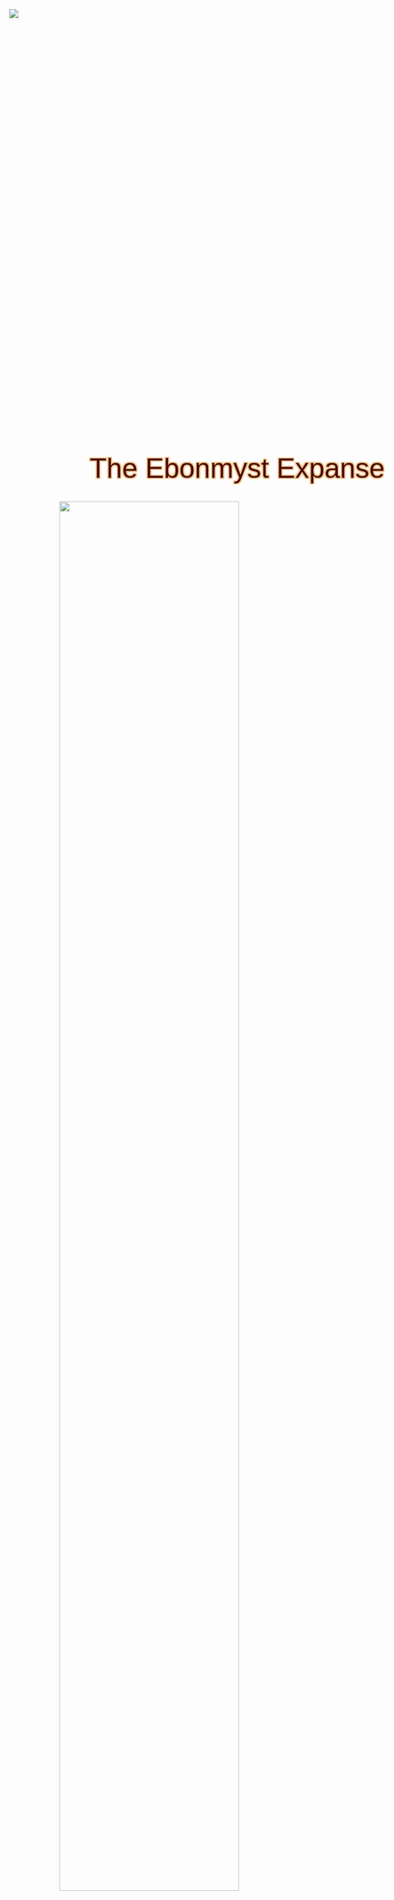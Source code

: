 
<!-- Document Start -->

<img src='https://www.gmbinder.com/images/xKmAQtK.jpg' class='cover-image'>

<div class='cover-title' style='margin-top:780px;font-size:50px '>The Ebonmyst Expanse</div>

<img src='https://www.gmbinder.com/images/NUdbnd3.png' class='pathfinderlogo cover-image' style="width:80%;margin-left:90px;margin-top:30px">

<img src='https://www.gmbinder.com/images/4wBBdP2.png' class='covertitle cover-image' style="width:35%;margin-left:520px;margin-top:970px">

<img src='https://www.gmbinder.com/images/7JHDdb0.png' class='secondedition cover-image' style="width:35%;margin-left:532px;margin-top:0px">

<div class='secondedition cover-header' style="font-family: 'Eczar', sans-serif; margin-top:-32px; margin-left:-240px; color:#5E0000; border:0px; font-size: 1.1em; text-shadow: 0px 0px 0px; text-align:right; ">SECOND EDITION</div>

\pagebreakNum



<div style="text-align:center; margin-top:50px;">

## The Ebonmyst Expanse: Player Handout

</div>

Welcome to the world of The Ebonmyst Expanse, a homebrewed adventure for Pathfinder 2e. This document will supply you with the necessary knowledge needed to create your new character within this world.

### Copyrighted Content

Most artwork and visual layout elements in this template are copyrighted by Paizo Inc. and are used for demonstration purposes only. If you plan to distribute homebrew material using this template you must remove all elements that are copyrighted: page border, parchment background and the sidebar backgrounds. However, you may use this template to share homebrew with your players, as is.

**Cover:** *"Pathfinder Roleplaying Game"* by David Alvarez is licensed under **CC BY-NC 4.0**.

### Fonts Used

Paizo uses multiple commercial fonts for their signature **Corebook** layout. I have been able to find fitting equivalents available for non-commercial use via Google Web Fonts.

The only exception is the font **Taroca** used in Pathfinder Corebook for book name and chapter and section titles. This font has unique design and is without alternative. It can be licensed from [Monotype](https://www.myfonts.com/fonts/bluevinyl/taroca/) as Web Font. It costs $28.00 and allows you 10,000 page views per month, more than enough if you do not share the GMBinder link but instead use it only to print PDFs. To implement it, add the @import code in the template style, then change all references to *Eczar* font with *Taroca Regular*.

### Get Support

This book is created and maintained by VulgarBear. You can find me on **The Tabletop Room** discord.

<center><img src="https://www.gmbinder.com/images/4aNOoiD.png" style="width:180px;"></center><br>

The book is produced with the use of [GMBinder](https://gmbinder) but version management is held on [Gitlab](https://gitlab.com/VulgarBear/the-ebonmyst-expanse-handout), if you have an issue with the book.

\columnbreak

<div class="redsidebar toc">

## TABLE OF CONTENTS

<div class="flavor">Use this column to create a table of contents so readers navigate through your rulebook with a click. The page number or range of pages must be put in the SPAN and also in the hyperlink field at the end of each entry. When printed to a PDF, these links will still work.</div>

<div class="flavor">An alternative method of maintaining Table of Contents entries is to check the raw HTML of the document for the exact naming of section tags. By using section tags instead of pages, the entries will update as your content is pushed to a new page.</div>

- ### [<span></span><span>Chapter One</span>](#p3)
  - [<span>4</span><span>Section One</span>](#p4)
  - [<span>5</span><span>Section Two</span>](#p5)
  - [<span>6</span><span>Section Three</span>](#p6)
- ### [<span></span><span>Chapter Two</span>](#p7)
  - [<span>8</span><span>Section One</span>](#p8)
  - [<span>9</span><span>Section Two</span>](#p9)
  - [<span>10</span><span>Section Three</span>](#p10)
- ### [<span></span><span>Chapter Three</span>](#p11)
  - [<span>12</span><span>Section One</span>](#p12)
  - [<span>13</span><span>Section Two</span>](#p13)
  - [<span>14</span><span>Section Three</span>](#p14)


<div style="height:280px;"></div>

</div>

\pagebreakNum


<!--
Style Begin
Do not create content beyond this comment
-->

<style>
/* Created by Apostol Apostolov. V.1.041 7th of March 2020.  */
/* For support, join Grit and Glory Discord at https://discord.gg/ZDtCmhm */
/* Please do not remove this message. It allows people who copy the template from your work get dev support. */
/* It also helps others find newer version of the template by comparing the version number with their own    */

/* Fonts */
@import url('https://fonts.googleapis.com/css?family=Eczar:800|Roboto+Condensed|Tauri|Teko:500|Changa+One|Gelasio|DM+Serif+Text:400i&display=swap');
/* Loads fonts from Google Web Fonts. Add additional @import if you license web fonts from elsewhere (such as from Monotype) */

/* Proper Printing */
@media print {
  .phb {
    height: 279.4mm;
    width: 215.9mm;
  }
}

/* Background */
/* Sets two backgrounds. First image is the image margin column on each page, the second is the Pathfinder signature parchment. You can change the image margin depending on the content of your book but I suggest that you use the Imgur image I am using and just change the picture in the upper frame. I had to redesign the whole image margin and just using one from a Paizo PDF will not fit the whole length. On odd pages the parchment is horizontall flipped to emphasize odd and even pages. */
.phb {
  background-image: url('https://www.gmbinder.com/images/2B04yOU.png'), url('https://www.gmbinder.com/images/Nrkf77U.jpg');
  background-size: 97px, 822px;
  background-repeat: no-repeat;
}

.phb:nth-child(odd) {
  background-image: url('https://www.gmbinder.com/images/8hcD3pd.png'), url('https://www.gmbinder.com/images/EABESdy.png');
  background-size: 97px, 820px;
  background-repeat: no-repeat;
  background-position: right, center;
}

/* Cover */
.cover-title {
  font-family: 'Eczar', sans-serif !important;
  color: #4E0707;
  border-color: #EFCD98;
  border 10px;
  text-shadow: 1px 1px 0 #EFCD98, -1px 1px 0 #EFCD98, 1px -1px 0 #EFCD98, -1px -1px 0 #EFCD98, 0px 1px 0 #EFCD98, 0px -1px 0 #EFCD98, -1px 0px 0 #EFCD98, 1px 0px 0 #EFCD98, 2px 2px 0 #EFCD98, -2px 2px 0 #EFCD98, 2px -2px 0 #EFCD98, -2px -2px 0 #EFCD98, 0px 2px 0 #EFCD98, 0px -2px 0 #EFCD98, -2px 0px 0 #EFCD98, 2px 0px 0 #EFCD98, 1px 2px 0 #EFCD98, -1px 2px 0 #EFCD98, 1px -2px 0 #EFCD98, -1px -2px 0 #EFCD98, 2px 1px 0 #EFCD98, -2px 1px 0 #EFCD98, 2px -1px 0 #EFCD98, -2px -1px 0 #EFCD98;
  font-size: 7em;
  text-align: center;
  width: 820px;
}

.phb#p1 {
  background-image: url('https://www.gmbinder.com/images/Nrkf77U.jpg');
  background-size: 822px;
}

/* Fix for image-less covers */

/* Page Numbers */
.phb:after {
  background-image: url('https://www.gmbinder.com/images/O3hOuX8.png?1') !important;
  background-size: 100px;
  background-repeat: no-repeat;
  z-index: -1;
  margin-bottom: 5px;
  margin-left: -25px;
}

/* Styles the box used by page number */
.phb:nth-child(odd):after {
  transform: rotate(180deg);
  margin-bottom: 21px;
  margin-left: 25px;
}

.pageNumber.auto {
  font-family: 'Tauri', sans-serif;
  color: #58180D;
  font-size: 2em;
  border-color: #EFCD98;
  border 10px;
  text-shadow: 1px 1px 0 #EFCD98, -1px 1px 0 #EFCD98, 1px -1px 0 #EFCD98, -1px -1px 0 #EFCD98, 0px 1px 0 #EFCD98, 0px -1px 0 #EFCD98, -1px 0px 0 #EFCD98, 1px 0px 0 #EFCD98, 2px 2px 0 #EFCD98, -2px 2px 0 #EFCD98, 2px -2px 0 #EFCD98, -2px -2px 0 #EFCD98, 0px 2px 0 #EFCD98, 0px -2px 0 #EFCD98, -2px 0px 0 #EFCD98, 2px 0px 0 #EFCD98, 1px 2px 0 #EFCD98, -1px 2px 0 #EFCD98, 1px -2px 0 #EFCD98, -1px -2px 0 #EFCD98, 2px 1px 0 #EFCD98, -2px 1px 0 #EFCD98, 2px -1px 0 #EFCD98, -2px -1px 0 #EFCD98;
}

/* Styles the automatically generated page number */
.phb#p1 {
  counter-reset: phb-page-numbers 0;
}

/* Allows you to start the page count from a value different than 1st page. Change 0 to the value you want to add to the page number on the 1st page */
.phb#p1 .pageNumber.auto {
  display: none
}

/* Hides the page number on the cover page. Remove "none" if you don't use a cover page */
.phb#p1:after {
  display: none
}

/* Hides the box used by the page number on the cover page. Remove "none" if you don't use a cover page */

/* Headers */
.phb h1,
.phb h2 {
  font-family: 'Eczar', sans-serif;
}

/* No Taroca, unless you license it yourself */
.phb h1 {
  text-align: center;
  font-size: 5em;
  margin-bottom: 30px;
}

.phb h2 {
  color: #02256E;
  font-size: 2.25em;
}

.phb h3,
.phb h4,
.phb h5 {
  font-family: 'Tauri', sans-serif;
}

.phb h3 {
  font-family: 'Teko', sans-serif;
  font-size: 2em;
  border-bottom: 0px
}

.phb h4 {
  color: #000000;
  border-bottom: 1px solid #000000;
  margin-bottom: 0px;
  text-transform: uppercase;
}

.phb h5 {
  text-transform: uppercase;
}

.phb h6 {
  background-color: #002664;
  color: #EDE3C8;
  border-bottom: 1px solid #002664;
  margin-bottom: 5px;
  padding-left: 8px;
  padding-top: 5px;
  padding-bottom: 3px;
  font-size: 1.25em;
  font-family: 'Tauri', sans-serif;
  text-transform: uppercase;
  border-radius: 12px 12px 0px 0px;
}

/* Content */
.phb,
.phb p,
.phb p+p,
.phb ul,
.phb ol {
  font-family: 'Gelasio', sans-serif;
  text-align: justify;
  text-justify: inter-character;
  line-height: 1.4;
}

.phb hr+section blockquote {
  background: white;
}

.flavor {
  font-family: 'DM Serif Text', serif !important;
  text-align: justify;
  text-justify: inter-character;
  font-size: 1.25em;
  line-height: 1.4;
  padding-bottom: 8px;
  padding-left: 10px;
  padding-right: 10px;
}

.subtitle {
  font-size: 1.4em;
  color: #5E0000 !important;
  background-color: transparent !important;
  margin-top: -30px;
  margin-bottom: px !important;
  margin-right: 10px !important;
  margin-left: 10px !important;
  background-image: url('https://www.gmbinder.com/images/5uPOPvf.png');
  background-position: bottom;
  background-repeat: no-repeat;
  padding-bottom: 35px;
  background-size: 800px;
}

/* Tables */
.phb table {
  background-color: #F5EFE0;
  margin-bottom: 0px;
}

.phb table th {
  background-color: #5E0000;
  color: white;
  padding-top: 4px;
}

.phb table tbody tr:nth-child(odd) {
  background-color: #EDE3C8
}

.phb table tbody,
.phb table th {
  font-family: 'Roboto Condensed', sans-serif;
}

.tablefooter {
  background-color: #E6D8B0 !important;
}

/* Actions */
.label {
  font-family: 'Tauri', sans-serif;
  float: right;
  text-align: right;
  inline-block;
  font-size: .4cm;
  color: black;
  margin-bottom: -3px;
  text-transform: uppercase;
  border: 0px;
}

/* Keywords */
.taglist {
  height: 22px;
}

.tag {
  font-family: 'Roboto Condensed', sans-serif;
  border-color: #DAC68A;
  border: 1px solid #DAC68A;
  border-left: 2px solid #DAC68A;
  border-right: 2px solid #DAC68A;
  border-radius: 2px;
  background-color: #58180D;
  color: white;
  text-align: center;
  margin-top: 2px;
  margin-right: 2px;
  min-width: 30px;
  float: left;
  margin-bottom: -5px;
  padding-left: 3px;
  padding-right: 3px;
  text-transform: uppercase;
}

/*Keyword for Rarities */
.uncommon {
  background-color: #98513D !important;
}

.rare {
  background-color: #002664 !important;
}

.unique {
  background-color: #54166E !important;
}

/* Keyword for Creatures */
.align {
  background-color: #576293 !important;
}

.size {
  background-color: #3B7B59 !important;
}

/* Compact Rules */
.rule,
.rule p,
.rule p+p {
  font-family: 'Roboto Condensed', sans-serif;
  line-height: 1.4;
}

.rule p,
.rule p+p {
  text-indent: 1.5em;
  line-height: 1.4;
  font-size: 100%;
}

p .oneaction {
  margin-top: -0px;
  margin-bottom: -0px;
  width: 14px;
  margin-right: -1px;
  margin-left: -1px;
}

p .twoaction {
  margin-top: -0px;
  margin-bottom: -0px;
  height: 22px;
  width: 24px;
  margin-right: -1px;
  margin-left: -1px;
}

p .threeaction {
  margin-top: 0px;
  margin-bottom: -0px;
  height: 28px;
  width: 32px;
  margin-right: -1px;
  margin-left: -1px;
}

h5 .oneaction,
h4 .oneaction {
  margin-top: -10px;
  margin-bottom: -6px;
  width: 16px;
  margin-right: -1px;
  margin-left: -1px;
}

h5 .twoaction,
h4 .twoaction {
  margin-top: -10px;
  margin-bottom: -6px;
  height: 26px;
  width: 28px;
  margin-right: -1px;
  margin-left: -1px;
}

h5 .threeaction,
h4 .threeaction {
  margin-top: -10px;
  margin-bottom: -6px;
  height: 34px;
  width: 38px;
  margin-right: -1px;
  margin-left: -1px;
}

.rule .oneaction {
  width: 14px;
  margin-top: -6px;
  margin-bottom: -6px;
  margin-right: -1px;
  margin-left: -1px;
}

.rule .twoaction {
  height: 22px;
  width: 24px;
  margin-top: -6px;
  margin-bottom: -6px;
  margin-right: -1px;
  margin-left: -1px;
}

.rule .threeaction {
  height: 28px;
  width: 32px;
  margin-top: -7px;
  margin-bottom: -6px;
  margin-right: -1px;
  margin-left: -1px;
}

.result {
  font-family: 'Roboto Condensed', sans-serif;
  padding-left: 1.5em;
  text-indent: -1.5em;
}

.ability {
  font-family: 'Roboto Condensed', sans-serif;
  padding-left: 1.5em;
  text-indent: -1.5em;
}

.abilityname {
  font-weight: bold;
}

.r4:before {
  content: "Critical Success ";
  font-weight: bold;
}

.r3:before {
  content: "Success ";
  font-weight: bold;
}

.r2:before {
  content: "Failure ";
  font-weight: bold;
}

.r1:before {
  content: "Critical Failure ";
  font-weight: bold;
}

/* Boxed Containers */
.box {
  border-bottom: 1px solid #000000;
  hyphens: manual;
  hyphens: auto;
  word-break: break-word;
}

/* Normal boxes just put a separator line at the bottom */
.reqbox {
  border-bottom: 1px solid #000000;
  padding-left: 1.5em;
  text-indent: -1.5em;
  hyphens: manual;
  overflow-wrap: break-word;
  overflow: hidden;
}

/* Boxes for requirements and prerequisites require the Pathfinder signature identation */
.tab {
  text-indent: 1.5em;
}

/* Labels for Feats and Actions */
.prereq:before {
  content: "Prerequisites ";
  font-weight: bold;
}

.req:before {
  content: "Requirements ";
  font-weight: bold;
}

.name {
  font-style: italic;
}

.name:before {
  content: "Name ";
  font-weight: bold;
  font-style: normal;
}

.name:after {
  content: "; ";
}

.hands:before {
  content: "Hands ";
  font-weight: bold;
}

.hands:after {
  content: "; ";
}

/*Labels for Spells */
.traditions:before {
  content: "Traditions ";
  font-weight: bold;
}

.cast:before {
  content: "Cast ";
  font-weight: bold;
}

.range {
  float: left;
  margin-right: 20px;
}

.range:before {
  content: "Range ";
  font-weight: bold;
}

.range:after {
  content: ";";
}

.targets:before {
  content: "Targets ";
  font-weight: bold;
}

.area:before {
  content: "Area ";
  font-weight: bold;
}

.savingthrow:before {
  content: "Saving Throw ";
  font-weight: bold;
}

.trigger:before {
  content: "Trigger ";
  font-weight: bold;
}

.trigger:after {
  content: "; ";
}

.duration:before {
  content: "Duration ";
  font-weight: bold;
}

.heightened:before {
  content: "Heightened ";
  font-weight: bold;
}

.heightenedp1:before {
  content: "Heightened (+1) ";
  font-weight: bold;
}

.heightenedp2:before {
  content: "Heightened (+2) ";
  font-weight: bold;
}

.heightenedp3:before {
  content: "Heightened (+3) ";
  font-weight: bold;
}

.heightenedp4:before {
  content: "Heightened (+4) ";
  font-weight: bold;
}

.heightened1:before {
  content: "Heightened (1st) ";
  font-weight: bold;
}

.heightened2:before {
  content: "Heightened (2nd) ";
  font-weight: bold;
}

.heightened3:before {
  content: "Heightened (3rd) ";
  font-weight: bold;
}

.heightened4:before {
  content: "Heightened (4th) ";
  font-weight: bold;
}

.heightened5:before {
  content: "Heightened (5th) ";
  font-weight: bold;
}

.heightened6:before {
  content: "Heightened (6th) ";
  font-weight: bold;
}

.heightened7:before {
  content: "Heightened (7th) ";
  font-weight: bold;
}

.heightened8:before {
  content: "Heightened (8th) ";
  font-weight: bold;
}

.heightened9:before {
  content: "Heightened (9th) ";
  font-weight: bold;
}

.heightened10:before {
  content: "Heightened (10th) ";
  font-weight: bold;
}

/*Labels for Spells */
.perception:before {
  content: "Perception ";
  font-weight: bold;
}

.languages:before {
  content: "Languages ";
  font-weight: bold;
}

.skills:before {
  content: "Skills ";
  font-weight: bold;
}

.str {
  float: left;
  margin-right: 19px;
}

.str:before {
  content: "Str ";
  font-weight: bold;
}

.str:after {
  content: "; ";
}

.dex {
  float: left;
  margin-right: 19px;
}

.dex:before {
  content: "Dex ";
  font-weight: bold;
}

.dex:after {
  content: "; ";
}

.con {
  float: left;
  margin-right: 19px;
}

.con:before {
  content: "Con ";
  font-weight: bold;
}

.con:after {
  content: "; ";
}

.int {
  float: left;
  margin-right: 19px;
}

.int:before {
  content: "Int ";
  font-weight: bold;
}

.int:after {
  content: "; ";
}

.wis {
  float: left;
  margin-right: 19px;
}

.wis:before {
  content: "Wis ";
  font-weight: bold;
}

.wis:after {
  content: "; ";
}

.cha:before {
  content: "Cha ";
  font-weight: bold;
}

.ac {
  float: left;
  margin-right: 19px;
}

.ac:before {
  content: "AC ";
  font-weight: bold;
}

.ac:after {
  content: "; ";
}

.fort {
  float: left;
  margin-right: 19px;
}

.fort:before {
  content: "Fort ";
  font-weight: bold;
}

.fort:after {
  content: "; ";
}

.ref {
  float: left;
  margin-right: 19px;
}

.ref:before {
  content: "Ref ";
  font-weight: bold;
}

.ref:after {
  content: "; ";
}

.will:before {
  content: "Will ";
  font-weight: bold;
}

.hp:before {
  content: "HP ";
  font-weight: bold;
}

.hp:after {
  content: "; ";
}

.bt:before {
  content: "BT ";
  font-weight: bold;
}

.bt:after {
  content: "; ";
}

.hardness:before {
  content: "Hardness ";
  font-weight: bold;
}

.hardness:after {
  content: "; ";
}

.immunities:before {
  content: "Immunities ";
  font-weight: bold;
}

.immunities:after {
  content: "; ";
}

.weaknesses:before {
  content: "Weaknesses ";
  font-weight: bold;
}

.weaknesses:after {
  content: "; ";
}

.resistances:before {
  content: "Resistances ";
  font-weight: bold;
}

.speed {
  clear: left;
}

.speed:before {
  content: "Speed ";
  font-weight: bold;
}

.melee:before {
  content: "Melee ";
  font-weight: bold;
}

.melee:after {
  content: ", ";
}

.ranged:before {
  content: "Ranged ";
  font-weight: bold;
}

.ranged:after {
  content: ", ";
}

.damage {
  word-break: break-all;
}

.damage:before {
  content: "Damage ";
  font-weight: bold;
}

.innatespells {
  font-weight: bold;
}

.innatespells:after {
  content: " Innate Spells ";
  font-weight: bold;
}

.preparedspells {
  font-weight: bold;
}

.preparedspells:after {
  content: " Prepared Spells ";
  font-weight: bold;
}

.dc:before {
  content: "DC ";
}

.dc:after {
  content: ", ";
}

.spellattack:before {
  content: "attack ";
}

.spellattack:after {
  content: "; ";
}

.sp1,
.sp2,
.sp3,
.sp4,
.sp5,
.sp6,
.sp7,
.sp8,
.sp9,
.sp10,
.can1,
.can2,
.can3,
.can4,
.can5,
.can6,
.can7,
.can8,
.can9,
.can10 {
  font-style: italic;
}

.sp1:before {
  content: " 1st ";
  font-weight: bold;
  font-style: normal;
}

.sp2:before {
  content: " 2nd ";
  font-weight: bold;
  font-style: normal;
}

.sp3:before {
  content: " 3rd ";
  font-weight: bold;
  font-style: normal;
}

.sp4:before {
  content: " 4th ";
  font-weight: bold;
  font-style: normal;
}

.sp5:before {
  content: " 5th ";
  font-weight: bold;
  font-style: normal;
}

.sp6:before {
  content: " 6th ";
  font-weight: bold;
  font-style: normal;
}

.sp7:before {
  content: " 7th ";
  font-weight: bold;
  font-style: normal;
}

.sp8:before {
  content: " 8th ";
  font-weight: bold;
  font-style: normal;
}

.sp9:before {
  content: " 9th ";
  font-weight: bold;
  font-style: normal;
}

.sp10:before {
  content: " 10th ";
  font-weight: bold;
  font-style: normal;
}

.can1:before {
  content: " Cantrips (1st) ";
  font-weight: bold;
  font-style: normal;
}

.can2:before {
  content: " Cantrips (2nd) ";
  font-weight: bold;
  font-style: normal;
}

.can3:before {
  content: " Cantrips (3rd) ";
  font-weight: bold;
  font-style: normal;
}

.can4:before {
  content: " Cantrips (4th) ";
  font-weight: bold;
  font-style: normal;
}

.can5:before {
  content: " Cantrips (5th) ";
  font-weight: bold;
  font-style: normal;
}

.can6:before {
  content: " Cantrips (6th) ";
  font-weight: bold;
  font-style: normal;
}

.can7:before {
  content: " Cantrips (7th) ";
  font-weight: bold;
  font-style: normal;
}

.can8:before {
  content: " Cantrips (8th) ";
  font-weight: bold;
  font-style: normal;
}

.can9:before {
  content: " Cantrips (9th) ";
  font-weight: bold;
  font-style: normal;
}

.can10:before {
  content: " Cantrips (10th) ";
  font-weight: bold;
  font-style: normal;
}

/* Labels for Hazards */
.stealth:before {
  content: "Stealth ";
  font-weight: bold;
}

.description:before {
  content: "Description ";
  font-weight: bold;
}

.disable:before {
  content: "Disable ";
  font-weight: bold;
}

.routine:before {
  content: "Routine ";
  font-weight: bold;
}

.reset:before {
  content: "Reset ";
  font-weight: bold;
}

/* Labels for Items */
.price:before {
  content: "Price ";
  font-weight: bold;
}

.usage:before {
  content: "Usage ";
  font-weight: bold;
}

.usage:after {
  content: "; ";
}

.bulk:before {
  content: "Bulk ";
  font-weight: bold;
}

.bulk:after {
  content: "; ";
}

.type {
  font-style: italic;
}

.type:before {
  content: "Type ";
  font-weight: bold;
  font-style: normal;
}

.level:before {
  content: "Level ";
  font-weight: bold;
}

.activate:before {
  content: "Activate ";
  font-weight: bold;
}

.activate:after {
  content: "; ";
}

.effect:before {
  content: "Effect ";
  font-weight: bold;
}

.onset:before {
  content: "Onset ";
  font-weight: bold;
}

.maxduration:before {
  content: "Maximum Duration ";
  font-weight: bold;
}

.stage1:before {
  content: "Stage 1 ";
  font-weight: bold;
}

.stage2:before {
  content: "Stage 2 ";
  font-weight: bold;
}

.stage3:before {
  content: "Stage 3 ";
  font-weight: bold;
}

.stage4:before {
  content: "Stage 4 ";
  font-weight: bold;
}

.stage5:before {
  content: "Stage 5 ";
  font-weight: bold;
}

.stage6:before {
  content: "Stage 6 ";
  font-weight: bold;
}

.craftrequirements:before {
  content: "Craft Requirements ";
  font-weight: bold;
}

.savingthrow:after,
.onset:after,
.maxduration:after,
.stage1:after,
.stage2:after,
.stage3:after,
.stage4:after,
.stage5:after,
.stage6:after,
.level:after,
.type:after {
  content: "; ";
}

.quantity:before {
  content: "Quantity ";
  font-weight: bold;
}

.quantity:after {
  content: "; ";
}

.ammunition:before {
  content: "Ammunition ";
  font-weight: bold;
}

.special:before {
  content: "Special ";
  font-weight: bold;
}

.sageadvice:before {
  content: "Developer Feedback ";
  font-weight: bold;
}

.damage:before {
  content: "Damage ";
  font-weight: bold;
}

.damage:after {
  content: "; ";
}

.thrown:before {
  content: "thrown ";
  font-weight: bold;
}

.criticalspecialization:before {
  content: "Critical Specialization ";
  font-weight: bold;
}

/* Sidebar */
.smallsidebar {
  background-image: url("https://pf2.easytool.es/sheets/boxBorder2.png");
  background-size: 350px;
  background-repeat: no-repeat;
  margin-left: -1em;
  margin-right: -3em;
  padding-left: 2.6em;
  padding-right: 3em;
  padding-top: 2.5em;
  display: inline-block;
  padding-bottom: 40px;
}

.smallsidebar h5 {
  text-align: center;
  padding-bottom: 10px;
  text-transform: uppercase;
}

.smallsidebar p,
.smallsidebar p+p {
  background-color: #DBD1BC;
  font-family: 'Roboto Condensed', sans-serif;
  margin-left: -10px;
  padding-left: 13px;
  margin-right: -8px;
  padding-right: 12px;
  width: 309px;
  margin-top: -11px;
}

/* Dual Sidebar */
.dualsidebar {
  background-image: url("https://www.gmbinder.com/images/M2t21DV.png"), url("https://www.gmbinder.com/images/sVseLe2.png");
  background-position: -10% 100%, top left;
  background-size: 705px, 705px;
  background-repeat: no-repeat;
  margin-left: 0.7em;
  padding-left: 1.75em;
  padding-right: 3.5em;
  padding-top: 3.2em;
  padding-bottom: 40px;
  margin-right: -35px;
}

.phb:nth-child(odd) .dualsidebar {
  margin-left: -25px !important;
  margin-right: 0px;
  padding-left: 3.5em;
  padding-right: 2em;
}

/* This code moves tables 35px right on odd pages, avoiding the table overlapping the page's image margin */
.dualsidebar h5 {
  text-align: center;
  background-color: #C4B8A0;
  margin-left: px;
  margin-right: px;
  padding-bottom: 8px;
  margin-top: 5px;
  margin-bottom: -2px;
}

.dualsidebar p,
.dualsidebar p+p {
  background-color: #C4B8A0;
  font-family: 'Roboto Condensed', sans-serif;
  margin-left: -17px;
  padding-left: 13px;
  margin-right: -15px;
  padding-right: 12px;
}

/* Red Sidebar */
.redsidebar {
  border-image-slice: 35 41 37 41 fill;
  border-image-width: 60px 60px 60px 60px;
  border-image-outset: 0px 0px 0px 0px;
  border-image-repeat: stretch stretch;
  border-image-source: url("https://www.gmbinder.com/images/Gl8LTE9.png");
  border-top: 32px solid;
  border-bottom: 32 solid;
  margin-left: -3em;
  margin-right: -3em;
  padding-left: 2.6em;
  padding-right: 3em;
  padding-top: 1.5em;
  padding-bottom: 40px;
}

.redsidebar h2 {
  font-family: 'Eczar', sans-serif;
  text-align: center;
  color: #CFBF80;
  background-color: #5E0000;
  margin-left: -px;
  margin-right: -8px;
  padding-bottom: 8px;
  margin-top: -5px;
  margin-bottom: -2px;
  font-size: 1.5em;
}

.redsidebar h3 {
  font-family: 'Eczar', sans-serif;
  text-align: center;
  color: WHITE;
  background-color: #5E0000;
  margin-left: -px;
  margin-right: -8px;
  padding-bottom: 8px;
  margin-top: -5px;
  margin-bottom: -2px;
  font-size: 2em;
}

.redsidebar h3 span {
  text-align: left;
}

.redsidebar img {
  height: 450px;
  margin-top: -30px;
  align: right;
  display: block;
  margin-left: auto;
  margin-right: auto;
}

.redsidebar h5 {
  text-align: left;
  color: white;
  background-color: #5E0000;
  margin-left: -px;
  margin-right: -8px;
  padding-bottom: 8px;
  margin-top: 7px;
  margin-bottom: -2px;
}

.redsidebar p,
.redsidebar p+p,
.redsidebar .flavor,
.dualredsidebar .flavor {
  background-color: #5E0000;
  color: white;
  font-family: 'Roboto Condensed', sans-serif;
  margin-left: -13px;
  padding-left: 13px;
  margin-right: -8px;
  padding-right: -12px;
}

.redseparatorfull {
  background-image: url("https://www.gmbinder.com/images/gRfVwlG.png");
  background-size: 390px;
  height: 35px;
  margin-right: -20px;
  margin-left: -14px;
  margin-top: -6px;
}

.redseparatorsmall {
  background-image: url("https://www.gmbinder.com/images/LlbSin0.png");
  background-size: 375px;
  background-position: top center;
  height: 4px;
  margin-bottom: 5px;
  margin-top: -5px;
  margin-right: -20px;
  margin-left: -14px;
}

.redsidebar .toc {
  background-image: url("https://www.gmbinder.com/images/Lw65fTb.png"), url("https://www.gmbinder.com/images/kCLyCck.png");
  background-position: bottom right, top;
  background-size: 392px, 392px;
  background-repeat: no-repeat;
}

/* Dual Red Sidebar */
.dualredsidebar {
  background-image: url("https://www.gmbinder.com/images/JwtgIpO.png"), url("https://www.gmbinder.com/images/SXJd6Hg.png");
  background-position: bottom left, top left;
  background-size: 705px, 705px;
  background-repeat: no-repeat;
  margin-left: 0.7em;
  margin-right: -3em;
  padding-left: 2.6em;
  padding-right: 3em;
  padding-top: 3.2em;
  padding-bottom: 30px;
}

.dualredsidebar h5 {
  text-align: center;
  color: white;
  background-color: #5E0000;
  margin-left: px;
  margin-right: px;
  padding-bottom: 8px;
  margin-top: 5px;
  margin-bottom: -2px;
}

.dualredsidebar p,
.dualredsidebar p+p {
  background-color: #5E0000;
  color: white;
  font-family: 'Roboto Condensed', sans-serif;
  margin-left: -9px;
  padding-left: 0px;
  margin-right: -6px;
  padding-right: 12px;
}

.phb:nth-child(odd) .dualredsidebar {
  margin-left: -25px !important;
  margin-right: -21px;
  padding-left: 45px;
}

/* This code moves tables 35px right on odd pages, avoiding the table overlapping the page's image margin */
.dualredsidebar .flavor,
.dualredsidebar h5 {
  margin-left: -15px !important;
  margin-right: 15px !important;
}

/* Wide Page Sidebar */
.widepage {
  display: grid;
  grid-template-columns: 530px 250px;
}

/* Creates a grid with two columns with variable width. The sidebar column is on the right. */
.phb:nth-child(odd) .widepage {
  margin-left: -30px;
}

/* Moves the wide page grid to the right on odd pages */
.widepageright {
  display: grid;
  grid-template-columns: 250px 530px;
}

/* Creates a grid with two columns with variable width. The sidebar column is on the left. */
.phb:nth-child(odd) .widepageright {
  margin-left: -30px;
}

/* Moves the wide page grid to the right on odd pages */
.widebar {}

.thinbar {
  color: #5E0004;
  font-size: 0.9em;
  margin-top: 0px;
  margin-left: 10px;
  padding-left: 10px;
  margin-right: 65px;
  border-left: 1px solid #5E0004;
}

.widebarright {
  margin-left: -50px;
  margin-right: 60px;
}

.thinbarright {
  color: #5E0004;
  font-size: 0.9em;
  margin-top: 0px;
  margin-right: 10px;
  padding-right: 10px;
  margin-right: 65px;
  border-right: 1px solid #5E0004;
}

.thinbar h3,
.thinbarright h3 {
  font-size: 2em;
  font-weight: normal;
}

/* Sidebars use a smaller heading 3, so bold weight needs to be removed */
.thinbar p,
.thinbar p+p,
.thinbar ul,
.thinbar ol {
  font-family: 'Roboto Condensed', sans-serif;
}

/* table of contents */
.toc {
  padding-left: 40px;
  padding-right: 45px;
  margin-left: -37px;
}

.toc a {
  color: #F2EFEA !important;
  /*toc specifically wants black text. This resets the headers*/
}

.toc li span:nth-child(2) {
  /*Allow dot leaders to fill remaining space but not overlap*/
  width: auto;
  overflow: hidden;
  white-space: nowrap;
  display: block;
  font-family: 'Roboto Condensed', sans-serif;
}

.toc li span:nth-child(2):after {
  font-family: 'Roboto Condensed', sans-serif;
  font-size: 0.317cm;
  font-weight: normal;
  color: #F2EFEA;
  content: " ........................................" "........................................." ".........................................";
}

.toc li span:first-child {
  /*Remove any header styles from page numbers*/
  float: right;
  font-family: 'Roboto Condensed', sans-serif;
  font-size: 0.317cm;
  font-weight: normal;
  color: #F2EFEA;
  margin-left: 1px;
  /*Leaves a small space between page numbers and dot leaders*/
}

/*Special cases for headings*/
.toc li h3 span:nth-child(2):after {
  content: " ";
  /*Remove dot leaders on h3*/
}

.toc li h3 {
  margin-bottom: 4px !important;
  /*Special spacing for h3*/
  margin-top: 10px !important;
  line-height: initial !important;
  /*For some reason Multi-line h3 line spacing changed*/
}

.toc li h3 span:first-child {
  line-height: 1.8em !important;
  /*Line page numbers up with Multi-line h3 better*/
}

.toc ul ul {
  margin-left: 10px !important;
  font-size: 0.375cm;
  /*Original lists intented too much*/
}

.toc>ul>li {
  margin-bottom: initial !important;
  /*margin for list items needs to be removed or 0*/
}

/* Fixes */
.phb:after {
  content: "";
}

/*  Removes Wizards of the Coast disclaimer. I should probably add OGL disclaimer. */
.phb {
  padding-bottom: 0.5cm;
}

/* Minimizes the bottom padding of pages so that less content spills across columns */
.dualsidebarfix {
  margin-left: -65px;
  margin-right: 75px;
  margin-top: -40px;
  padding-bottom: 40px;
}

/* Dual Sidebars needs repositioning of two column content */
.phb#p1 {
  padding-left: 0px;
  padding-right: 0px;
}

/* Remove this if you do not use a cover */
.phb:nth-child(even) {
  padding-left: 75px;
  padding-right: 1.5cm
}

.phb:nth-child(odd) {
  padding-left: 55px;
  padding-right: 75px;
}

/* Paizo Compatibility Fixes */
/* .pathfinderlogo { display:none; } */
/* .secondedition { display:none; } */
.bookcover {
  display: none;
}

/* .phb#p1, .phb, .phb:nth-child(odd) {background-image: none; background-color:#EFECE7;} */
/* .phb:after { display:none; } */
/* The following lines remove the Page Margin Bauble completely */
.p.hb {
  background-image: url('https://www.gmbinder.com/images/sPk1xm4.png'), url('https://www.gmbinder.com/images/EABESdy.png');
}

.p.hb:nth-child(odd) {
  background-image: url('https://www.gmbinder.com/images/4PiRxoX.png'), url('https://www.gmbinder.com/images/EABESdy.png');
}

/* The following lines put a non-Paizo Dragon in the Page Margin Bauble */
.phb {
  background-image: url('https://www.gmbinder.com/images/REmFBe1.png'), url('https://www.gmbinder.com/images/EABESdy.png');
}

.phb:nth-child(odd) {
  background-image: url('https://www.gmbinder.com/images/IQwl0gO.png'), url('https://www.gmbinder.com/images/EABESdy.png');
}

/* .amiri { opacity: 0.0; } */
</style>